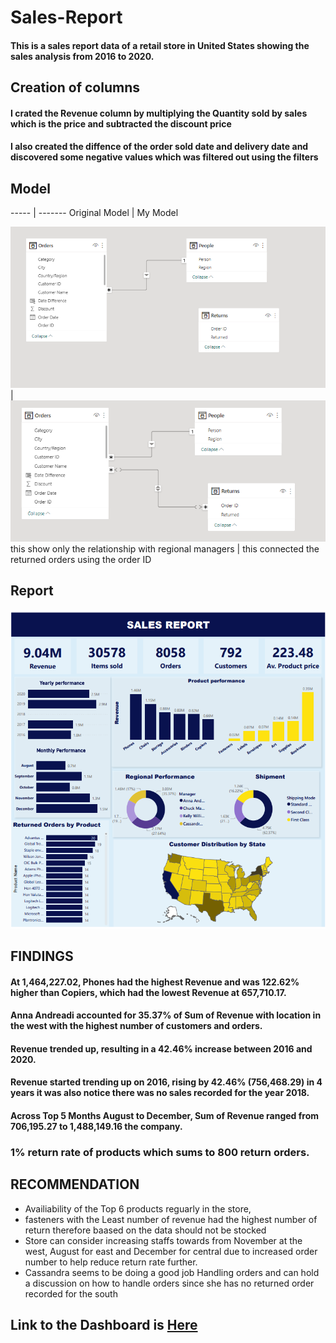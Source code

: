 # Sales-Report
#### This is a sales report data of a retail store in United States showing the sales analysis from 2016 to 2020.

## Creation of columns
#### I crated the Revenue column by multiplying the Quantity sold by sales which is the price and subtracted the discount price

#### I also created the diffence of the order sold date and delivery date and discovered some negative values which was filtered out using the filters

## Model
----- | -------
Original Model | My Model

![Original Model](model_before.png) | ![My Model](model_after.png) 
this show only the relationship with regional managers | this connected the returned orders using the order ID 


## Report
![Dashboard](Dashboard.png) 

## FINDINGS
#### At 1,464,227.02, Phones had the highest Revenue and was 122.62% higher than Copiers, which had the lowest Revenue at 657,710.17.
#### Anna Andreadi accounted for 35.37% of Sum of Revenue with location in the west with the highest number of customers and orders.
#### Revenue trended up, resulting in a 42.46% increase between 2016 and 2020.
#### Revenue started trending up on 2016, rising by 42.46% (756,468.29) in 4 years it was also notice there was no sales recorded for the year 2018.
#### Across Top 5 Months August to December, Sum of Revenue ranged from 706,195.27 to 1,488,149.16 the company.

### 1% return rate of products which sums to 800 return orders.


## RECOMMENDATION
* Availiability of the Top 6 products reguarly in the store,
* fasteners with the Least number of revenue had the highest number of return therefore baased on the data should not be stocked 
* Store can consider increasing staffs towards from November at the west, August for east and December for central  due to increased order number to help reduce return rate further.
* Cassandra seems to be doing a good job Handling orders and can hold a discussion on how to handle orders since she has no returned order recorded for the south

## Link to the Dashboard is [Here](https://app.powerbi.com/view?r=eyJrIjoiN2YxZjA0NjktZDhkYS00MDU0LTkxYjEtN2I0NWJhNTFmNDYzIiwidCI6IjFjZGQ5OTFjLTNkMmYtNDI2Zi04NGYyLTc4N2IwODRlYTc3OCJ9)
